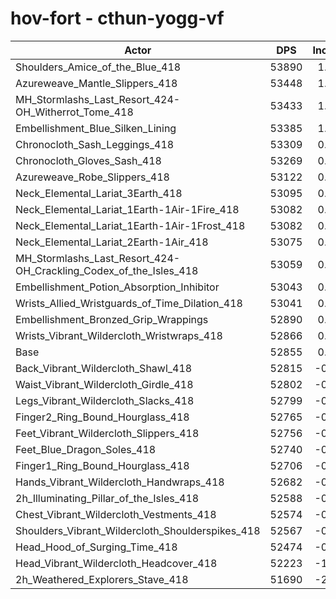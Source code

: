 # hov-fort - cthun-yogg-vf
| Actor | DPS | Increase |
|---|:---:|:---:|
|Shoulders_Amice_of_the_Blue_418|53890|1.96%|
|Azureweave_Mantle_Slippers_418|53448|1.12%|
|MH_Stormlashs_Last_Resort_424-OH_Witherrot_Tome_418|53433|1.09%|
|Embellishment_Blue_Silken_Lining|53385|1.00%|
|Chronocloth_Sash_Leggings_418|53309|0.86%|
|Chronocloth_Gloves_Sash_418|53269|0.78%|
|Azureweave_Robe_Slippers_418|53122|0.51%|
|Neck_Elemental_Lariat_3Earth_418|53095|0.45%|
|Neck_Elemental_Lariat_1Earth-1Air-1Fire_418|53082|0.43%|
|Neck_Elemental_Lariat_1Earth-1Air-1Frost_418|53082|0.43%|
|Neck_Elemental_Lariat_2Earth-1Air_418|53075|0.42%|
|MH_Stormlashs_Last_Resort_424-OH_Crackling_Codex_of_the_Isles_418|53059|0.39%|
|Embellishment_Potion_Absorption_Inhibitor|53043|0.36%|
|Wrists_Allied_Wristguards_of_Time_Dilation_418|53041|0.35%|
|Embellishment_Bronzed_Grip_Wrappings|52890|0.07%|
|Wrists_Vibrant_Wildercloth_Wristwraps_418|52866|0.02%|
|Base|52855|0.00%|
|Back_Vibrant_Wildercloth_Shawl_418|52815|-0.08%|
|Waist_Vibrant_Wildercloth_Girdle_418|52802|-0.10%|
|Legs_Vibrant_Wildercloth_Slacks_418|52799|-0.11%|
|Finger2_Ring_Bound_Hourglass_418|52765|-0.17%|
|Feet_Vibrant_Wildercloth_Slippers_418|52756|-0.19%|
|Feet_Blue_Dragon_Soles_418|52740|-0.22%|
|Finger1_Ring_Bound_Hourglass_418|52706|-0.28%|
|Hands_Vibrant_Wildercloth_Handwraps_418|52682|-0.33%|
|2h_Illuminating_Pillar_of_the_Isles_418|52588|-0.51%|
|Chest_Vibrant_Wildercloth_Vestments_418|52574|-0.53%|
|Shoulders_Vibrant_Wildercloth_Shoulderspikes_418|52567|-0.54%|
|Head_Hood_of_Surging_Time_418|52474|-0.72%|
|Head_Vibrant_Wildercloth_Headcover_418|52223|-1.20%|
|2h_Weathered_Explorers_Stave_418|51690|-2.20%|
